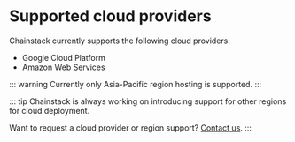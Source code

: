 # Supported cloud providers

Chainstack currently supports the following cloud providers:

* Google Cloud Platform
* Amazon Web Services

::: warning
Currently only Asia-Pacific region hosting is supported.
:::

::: tip
Chainstack is always working on introducing support for other regions for cloud deployment.

Want to request a cloud provider or region support? [Contact us](https://chainstack.com/contact/).
:::
